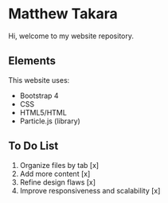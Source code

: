 # Matthew Takara
Hi, welcome to my website repository.

## Elements 
This website uses:
- Bootstrap 4
- CSS
- HTML5/HTML
- Particle.js (library)

## To Do List
1. Organize files by tab [x]
2. Add more content [x]
3. Refine design flaws [x]
4. Improve responsiveness and scalability [x]
